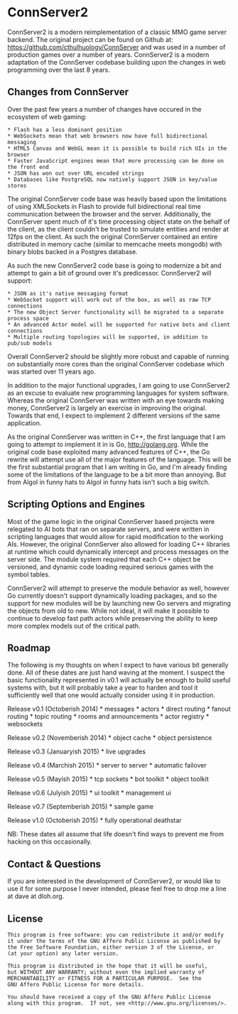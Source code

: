 ConnServer2
===========

ConnServer2 is a modern reimplementation of a classic MMO game server backend.  The original project
can be found on Github at: https://github.com/cthulhuology/ConnServer and was used in a number of production
games over a number of years.  ConnServer2 is a modern adaptation of the ConnServer codebase building upon
the changes in web programming over the last 8 years.


Changes from ConnServer
-----------------------

Over the past few years a number of changes have occured in the ecosystem of web gaming:

	* Flash has a less dominant position
	* WebSockets mean that web browsers now have full bidirectional messaging
	* HTML5 Canvas and WebGL mean it is possible to build rich UIs in the browser
	* Faster JavaScript engines mean that more processing can be done on the front end
	* JSON has won out over URL encoded strings
	* Databases like PostgreSQL now natively support JSON in key/value stores

The original ConnServer code base was heavily based upon the limitations of using XMLSockets in Flash
to provide full bidirectional real time communication between the browser and the server.  Additionally,
the ConnServer spent much of it's time processing object state on the behalf of the client, as the client
couldn't be trusted to simulate entities and render at 12fps on the client.  As such the original ConnServer
contained an entire distributed in memory cache (similar to memcache meets mongodb) with binary blobs backed
in a Postgres database.

As such the new ConnServer2 code base is going to modernize a bit and attempt to gain a bit of ground over 
it's predicessor.  ConnServer2 will support:

	* JSON as it's native messaging format
	* WebSocket support will work out of the box, as well as raw TCP connections
	* The new Object Server functionality will be migrated to a separate process space
	* An advanced Actor model will be supported for native bots and client connections
	* Multiple routing topologies will be supported, in addition to pub/sub models

Overall ConnServer2 should be slightly more robust and capable of running on substantially more cores than 
the original ConnServer codebase which was started over 11 years ago.  

In addition to the major functional upgrades, I am going to use ConnServer2 as an excuse to evaluate new 
programming languages for system software.  Whereas the original ConnServer was written with an eye towards
making money, ConnServer2 is largely an exercise in improving the original.  Towards that end, I expect to
implement 2 different versions of the same application.

As the original ConnServer was written in C++, the first language that I am going to attempt to implement
it in is Go, http://golang.org.  While the original code base exploited many advanced features of C++, the
Go rewrite will attempt use all of the major features of the language.  This will be the first substantial
program that I am writing in Go, and I'm already finding some of the limitations of the language to be 
a bit more than annoying.  But from Algol in funny hats to Algol in funny hats isn't such a big switch.


Scripting Options and Engines
-----------------------------

Most of the game logic in the original ConnServer based projects were relegated to AI bots that ran on 
separate servers, and were written in scripting languages that would allow for rapid modification to the
working AIs.  However, the original ConnServer also allowed for loading C++ libraries at runtime which could
dynamically intercept and process messages on the server side.  The module system required that each C++
object be versioned, and dynamic code loading required serious games with the symbol tables.

ConnServer2 will attempt to preserve the module behavior as well, however Go currently doesn't support 
dynamically loading packages, and so the support for new modules will be by launching new Go servers and 
migrating the objects from old to new.  While not ideal, it will make it possible to continue to develop 
fast path actors while preserving the ability to keep more complex models out of the critical path.


Roadmap
-------

The following is my thoughts on when I expect to have various bit generally done.  All of these dates are
just hand waving at the moment.  I suspect the basic functionality represented in v0.1 will actually be
enough to build useful systems with, but it will probably take a year to harden and tool it sufficiently well
that one would actually consider using it in production.

Release v0.1 	(Octoberish 2014)
	* messages
	* actors
	* direct routing
	* fanout routing
	* topic routing
	* rooms and announcements
	* actor registry
	* websockets

Release v0.2 	(Novemberish 2014)
	* object cache
	* object persistence

Release v0.3	(Januaryish 2015)
	* live upgrades

Release v0.4	(Marchish 2015)
	* server to server
	* automatic failover

Release v0.5	(Mayish 2015)
	* tcp sockets
	* bot toolkit
	* object toolkit

Release v0.6	(Julyish 2015)
	* ui toolkit
	* management ui

Release v0.7	(Septemberish 2015)
	* sample game

Release v1.0	(Octoberish 2015)
	* fully operational deathstar


NB: These dates all assume that life doesn't find ways to prevent me from hacking on this occasionally.


Contact & Questions
-------------------

If you are interested in the development of ConnServer2, or would like to use it for some purpose I never
intended, please feel free to drop me a line at dave at dloh.org.


License
-------

    This program is free software: you can redistribute it and/or modify
    it under the terms of the GNU Affero Public License as published by
    the Free Software Foundation, either version 3 of the License, or
    (at your option) any later version.

    This program is distributed in the hope that it will be useful,
    but WITHOUT ANY WARRANTY; without even the implied warranty of
    MERCHANTABILITY or FITNESS FOR A PARTICULAR PURPOSE.  See the
    GNU Affero Public License for more details.

    You should have received a copy of the GNU Affero Public License
    along with this program.  If not, see <http://www.gnu.org/licenses/>.
